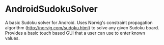# AndroidSudokuSolver
A basic Sudoku solver for Android. Uses Norvig's constraint propagation algorithm (http://norvig.com/sudoku.html) to solve any given Sudoku board. Provides a basic touch based GUI that a user can use to enter known values.
